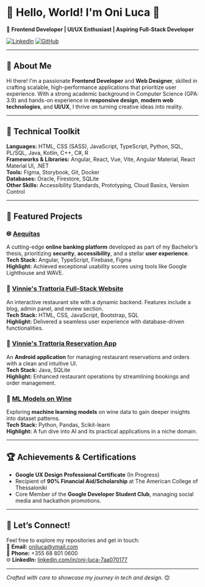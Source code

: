 # 👋 Hello, World! I'm Oni Luca 🌟

🚀 **Frontend Developer | UI/UX Enthusiast | Aspiring Full-Stack Developer**

[![LinkedIn](https://img.shields.io/badge/LinkedIn-OniLuca-blue)](https://www.linkedin.com/in/oni-luca-7aa070177/) [![GitHub](https://img.shields.io/badge/GitHub-OniCoding-lightgrey)](https://github.com/OJOCoding)

---

## 🌟 About Me

Hi there! I'm a passionate **Frontend Developer** and **Web Designer**, skilled in crafting scalable, high-performance applications that prioritize user experience. With a strong academic background in Computer Science (GPA: 3.9) and hands-on experience in **responsive design**, **modern web technologies**, and **UI/UX**, I thrive on turning creative ideas into reality.

---

## 🔧 Technical Toolkit

**Languages:** HTML, CSS (SASS), JavaScript, TypeScript, Python, SQL, PL/SQL, Java, Kotlin, C++, C#, R  
**Frameworks & Libraries:** Angular, React, Vue, Vite, Angular Material, React Material UI, .NET  
**Tools:** Figma, Storybook, Git, Docker  
**Databases:** Oracle, Firestore, SQLite  
**Other Skills:** Accessibility Standards, Prototyping, Cloud Basics, Version Control

---

## 📂 Featured Projects

### 🌐 [Aequitas](https://github.com/OJOCoding/aequitas)
A cutting-edge **online banking platform** developed as part of my Bachelor’s thesis, prioritizing **security**, **accessibility**, and a stellar **user experience**.  
**Tech Stack:** Angular, TypeScript, Firebase, Figma  
**Highlight:** Achieved exceptional usability scores using tools like Google Lighthouse and WAVE.

### 🥗 [Vinnie's Trattoria Full-Stack Website](https://github.com/OJOCoding/VinniesTrattoria_FullStackWebsite)
An interactive restaurant site with a dynamic backend. Features include a blog, admin panel, and review section.  
**Tech Stack:** HTML, CSS, JavaScript, Bootstrap, SQL  
**Highlight:** Delivered a seamless user experience with database-driven functionalities.

### 📱 [Vinnie's Trattoria Reservation App](https://github.com/OJOCoding/VinniesTrattoriaAPP)
An **Android application** for managing restaurant reservations and orders with a clean and intuitive UI.  
**Tech Stack:** Java, SQLite  
**Highlight:** Enhanced restaurant operations by streamlining bookings and order management.

### 🧠 [ML Models on Wine](https://github.com/OJOCoding/MLModelsOnWine)
Exploring **machine learning models** on wine data to gain deeper insights into dataset patterns.  
**Tech Stack:** Python, Pandas, Scikit-learn  
**Highlight:** A fun dive into AI and its practical applications in a niche domain.

---

## 🏆 Achievements & Certifications

- **Google UX Design Professional Certificate** (In Progress)  
- Recipient of **90% Financial Aid/Scholarship** at The American College of Thessaloniki  
- Core Member of the **Google Developer Student Club**, managing social media and hackathon promotions.

---

## 💬 Let’s Connect!

Feel free to explore my repositories and get in touch:  
📧 **Email:** [oniluca@ymail.com](mailto:oniluca@ymail.com)  
📱 **Phone:** +355 68 801 0600  
🌐 **LinkedIn:** [linkedin.com/in/oni-luca-7aa070177](https://www.linkedin.com/in/oni-luca-7aa070177/)

---

*Crafted with care to showcase my journey in tech and design.* 😊
